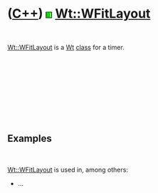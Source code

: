
 

 

 

 

 

([C++](Cpp.md)) ![Wt](PicWt.png) [Wt::WFitLayout](CppWFitLayout.md)
=====================================================================

 

[Wt::WFitLayout](CppWFitLayout.md) is a [Wt](CppWt.md)
[class](CppClass.md) for a timer.

 

 

 

 

 

Examples
--------

 

[Wt::WFitLayout](CppWFitLayout.md) is used in, among others:

-   ...

 

 

 

 

 

 

